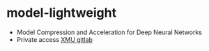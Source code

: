 # model-lightweight
+ Model Compression and Acceleration for Deep Neural Networks
+ Private access [XMU gitlab](https://git.xmu.edu.cn/jingliting/model-lightweight.git) 
